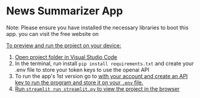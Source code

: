 
  # News Summarizer App

  Note: Please ensure you have installed the necessary libraries to boot this app. you can visit the free website on <a href="https://globalnewz.streamlit.app">

  To preview and run the project on your device:
  1) Open project folder in <a href="https://code.visualstudio.com/download">Visual Studio Code</a>
  2) In the terminal, run install `pip install requirements.txt` and create your .env file to store your token keys to use the openai API
  3) To run the app's 1st version go to <a href="https://platform.openai.com"> with your account and create an API key to run the program and store it on your `.env` file.
  4) Run `streamlit run streamlit.py` to view the project in the browser
  
